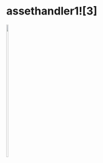 # assethandler1![3]

<p>

<img src="https://user-images.githubusercontent.com/116253518/217515491-63bdd6bd-12c0-4c54-8c1c-176280fd121c.jpg" height="30%" width="10%">

</p>

